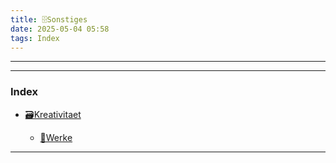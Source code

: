 ```yaml
---
title: 🗄️Sonstiges
date: 2025-05-04 05:58
tags: Index
--- 
```


---

---
 
### Index
 
- [🗃️Kreativitaet](🗃️Kreativitaet)
 
    - [📁Werke](📁Werke)  


---

